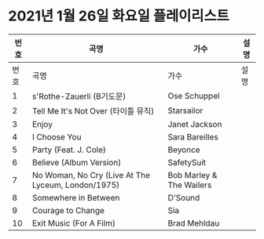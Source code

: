 # 2021년 1월 26일 화요일 플레이리스트

| 번호 | 곡명 | 가수 | 설명 |
|------|------|------|------|
| 번호 | 곡명 | 가수 | 설명 |
| 1 | s'Rothe-Zauerli (B기도문) | Ose Schuppel |  |
| 2 | Tell Me It's Not Over (타이틀 뮤직) | Starsailor |  |
| 3 | Enjoy | Janet Jackson |  |
| 4 | I Choose You | Sara Bareilles |  |
| 5 | Party (Feat. J. Cole) | Beyonce |  |
| 6 | Believe (Album Version) | SafetySuit |  |
| 7 | No Woman, No Cry (Live At The Lyceum, London/1975) | Bob Marley & The Wailers |  |
| 8 | Somewhere in Between | D'Sound |  |
| 9 | Courage to Change | Sia |  |
| 10 | Exit Music (For A Film) | Brad Mehldau |  |
